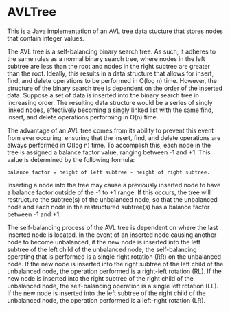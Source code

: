 # AVLTree
This is a Java implementation of an AVL tree data stucture that stores nodes that contain integer values. 

The AVL tree is a self-balancing binary search tree. As such, it adheres to the same rules as a normal binary search tree, where nodes in the left subtree are less than the root and nodes in the right subtree are greater than the root. Ideally, this results in a data structure that allows for insert, find, and delete operations to be performed in O(log n) time. However, the structure of the binary search tree is dependent on the order of the inserted data. Suppose a set of data is inserted into the binary search tree in increasing order. The resulting data structure would be a series of singly linked nodes, effectively becoming a singly linked list with the same find, insert, and delete operations performing in O(n) time. 

The advantage of an AVL tree comes from its ability to prevent this event from ever occuring, ensuring that the insert, find, and delete operations are always performed in O(log n) time. To accomplish this, each node in the tree is assigned a balance factor value, ranging between -1 and +1. This value is determined by the following formula: 

    balance factor = height of left subtree - height of right subtree. 

Inserting a node into the tree may cause a previously inserted node to have a balance factor outside of the -1 to +1 range. If this occurs, the tree will restructure the subtree(s) of the unbalanced node, so that the unbalanced node and each node in the restructured subtree(s) has a balance factor between -1 and +1.

The self-balancing process of the AVL tree is dependent on where the last inserted node is located. In the event of an inserted node causing another node to become unbalanced, if the new node is inserted into the left subtree of the left child of the unbalanced node, the self-balancing operating that is performed is a single right rotation (RR) on the unbalanced node. If the new node is inserted into the right subtree of the left child of the unbalanced node, the operation performed is a right-left rotation (RL). If the new node is inserted into the right subtree of the right child of the unbalanced node, the self-balancing operation is a single left rotation (LL). If the new node is inserted into the left subtree of the right child of the unbalanced node, the operation performed is a left-right rotation (LR). 
